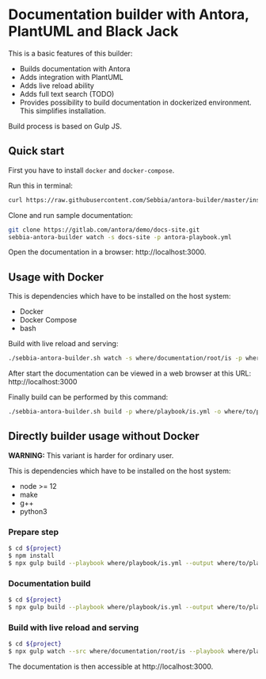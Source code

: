 # Documentation builder with Antora, PlantUML and Black Jack

This is a basic features of this builder:

* Builds documentation with Antora
* Adds integration with PlantUML
* Adds live reload ability
* Adds full text search (TODO)
* Provides possibility to build documentation in dockerized environment. This simplifies installation.

Build process is based on Gulp JS.

## Quick start

First you have to install `docker` and `docker-compose`.

Run this in terminal:
```sh
curl https://raw.githubusercontent.com/Sebbia/antora-builder/master/install.sh | bash
```

Clone and run sample documentation:
```sh
git clone https://gitlab.com/antora/demo/docs-site.git
sebbia-antora-builder watch -s docs-site -p antora-playbook.yml
```

Open the documentation in a browser: http://localhost:3000.

## Usage with Docker

This is dependencies which have to be installed on the host system:
* Docker
* Docker Compose
* bash

Build with live reload and serving:
```sh
./sebbia-antora-builder.sh watch -s where/documentation/root/is -p where/playbook/is/relative/to/src.yml
```

After start the documentation can be viewed in a web browser at this URL: http://localhost:3000

Finally build can be performed by this command:
```sh
./sebbia-antora-builder.sh build -p where/playbook/is.yml -o where/to/place/html
```

## Directly builder usage without Docker

**WARNING:** This variant is harder for ordinary user. 

This is dependencies which have to be installed on the host system:
* node >= 12
* make
* g++
* python3

### Prepare step
```sh
$ cd ${project}
$ npm install
$ npx gulp build --playbook where/playbook/is.yml --output where/to/place/html
```

### Documentation build
```sh
$ cd ${project}
$ npx gulp build --playbook where/playbook/is.yml --output where/to/place/html
```

### Build with live reload and serving

```sh
$ cd ${project}
$ npx gulp watch --src where/documentation/root/is --playbook where/playbook/is.yml --output /where/to/place/html
```

The documentation is then accessible at http://localhost:3000.